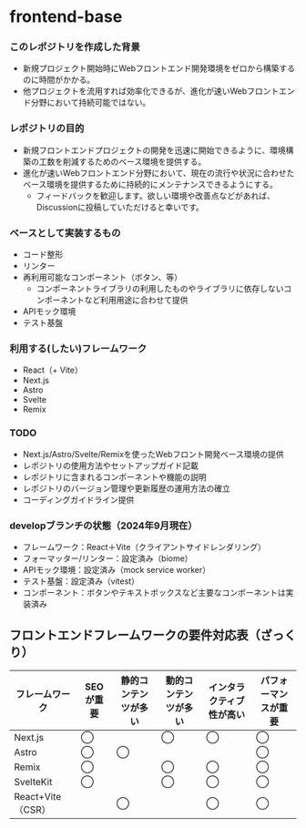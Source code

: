# frontend-base

###  このレポジトリを作成した背景
- 新規プロジェクト開始時にWebフロントエンド開発環境をゼロから構築するのに時間がかかる。
- 他プロジェクトを流用すれば効率化できるが、進化が速いWebフロントエンド分野において持続可能ではない。

### レポジトリの目的
- 新規フロントエンドプロジェクトの開発を迅速に開始できるように、環境構築の工数を削減するためのベース環境を提供する。
- 進化が速いWebフロントエンド分野において、現在の流行や状況に合わせたベース環境を提供するために持続的にメンテナンスできるようにする。
  - フィードバックを歓迎します。欲しい環境や改善点などがあれば、Discussionに投稿していただけると幸いです。

### ベースとして実装するもの
- コード整形
- リンター
- 再利用可能なコンポーネント（ボタン、等）
  - コンポーネントライブラリの利用したものやライブラリに依存しないコンポーネントなど利用用途に合わせて提供
- APIモック環境
- テスト基盤

### 利用する(したい)フレームワーク
- React（+ Vite）
- Next.js
- Astro
- Svelte
- Remix

### TODO
- Next.js/Astro/Svelte/Remixを使ったWebフロント開発ベース環境の提供
- レポジトリの使用方法やセットアップガイド記載
- レポジトリに含まれるコンポーネントや機能の説明
- レポジトリのバージョン管理や更新履歴の運用方法の確立
- コーディングガイドライン提供

### developブランチの状態（2024年9月現在）
- フレームワーク：React＋Vite（クライアントサイドレンダリング）
- フォーマッター/リンター：設定済み（biome）
- APIモック環境：設定済み（mock service worker）
- テスト基盤：設定済み（vitest）
- コンポーネント：ボタンやテキストボックスなど主要なコンポーネントは実装済み

## フロントエンドフレームワークの要件対応表（ざっくり）

| フレームワーク | SEOが重要 | 静的コンテンツが多い | 動的コンテンツが多い | インタラクティブ性が高い | パフォーマンスが重要 |
|----------------------|------------|-------------------|-------------------|---------------------|-------------------| 
| Next.js | ◯ |  | ◯ | ◯ | ◯ | 
| Astro | ◯ | ◯ |  | | ◯ | 
| Remix | ◯ |  | ◯ | ◯ | ◯ | 
| SvelteKit | ◯ | | ◯ | ◯ | ◯ | 
| React+Vite（CSR） |  | ◯ | | ◯ | ◯ | 
